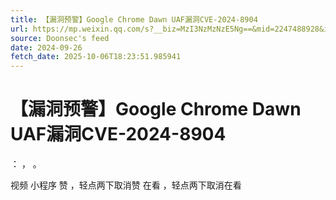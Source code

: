 ```yaml
---
title: 【漏洞预警】Google Chrome Dawn UAF漏洞CVE-2024-8904
url: https://mp.weixin.qq.com/s?__biz=MzI3NzMzNzE5Ng==&mid=2247488928&idx=3&sn=aaefa8b1dc4835c9c7b6d1856cad91e4
source: Doonsec's feed
date: 2024-09-26
fetch_date: 2025-10-06T18:23:51.985941
---
```


# 【漏洞预警】Google Chrome Dawn UAF漏洞CVE-2024-8904

：
，
。

视频
小程序
赞
，轻点两下取消赞
在看
，轻点两下取消在看